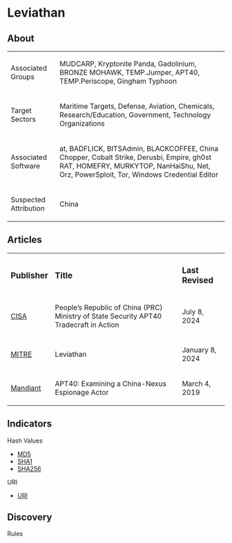 # Leviathan

## About
<table>
  <tr>
    <td>
      <p>Associated Groups</p>
    </td>
    <td>
      <p>MUDCARP, Kryptonite Panda, Gadolinium, BRONZE MOHAWK, TEMP.Jumper, APT40, TEMP.Periscope, Gingham Typhoon</p>
    </td>
  </tr>
  <tr>
    <td>
      <p>Target Sectors</p>
    </td>
    <td>
      <p>Maritime Targets, Defense, Aviation, Chemicals, Research/Education, Government, Technology Organizations</p>
    </td>
  </tr>
  <tr>
    <td>
      <p>Associated Software</p>
    </td>
    <td>
      <p>at, BADFLICK, BITSAdmin, BLACKCOFFEE, China Chopper, Cobalt Strike, Derusbi, Empire, gh0st RAT, HOMEFRY, MURKYTOP, NanHaiShu, Net, Orz, PowerSploit, Tor, Windows Credential Editor</p>
    </td>
  </tr>
  <tr>
    <td>
      <p>Suspected Attribution</p>
    </td>
    <td>
      <p>China</p>
    </td>
  </tr>
</table>

## Articles
<table>
  <tr>
    <td>
      <h3>Publisher</h3>
    </td>
    <td>
      <h3>Title</h3>
    </td>
    <td>
      <h3>Last Revised</h3>
    </td>
  </tr>
  <tr>
    <td>
      <a href="https://www.cisa.gov/news-events/cybersecurity-advisories/aa24-190a">CISA</a>
    </td>
    <td>
      <p>People’s Republic of China (PRC) Ministry of State Security APT40 Tradecraft in Action</p>
    </td>
    <td>
      <p>July 8, 2024</p>
    </td>
  </tr>
  <tr>
    <td>
      <a href="https://attack.mitre.org/groups/G0065/">MITRE</a>
    </td>
    <td>
      <p>Leviathan</p>
    </td>
    <td>
      <p>January 8, 2024</p>
    </td>
  </tr>
  <tr>
    <td>
      <a href="https://cloud.google.com/blog/topics/threat-intelligence/apt40-examining-a-china-nexus-espionage-actor/">Mandiant</a>
    </td>
    <td>
      <p>APT40: Examining a China-Nexus Espionage Actor</p>
    </td>
    <td>
      <p>March 4, 2019</p>
    </td>
  </tr>
</table>



## Indicators
Hash Values
- <a href="https://github.com/PudgyDragon/IOCs/blob/main/All/APT40/samples.md5">MD5</a>
- <a href="https://github.com/PudgyDragon/IOCs/blob/main/All/APT40/samples.sha1">SHA1</a>
- <a href="https://github.com/PudgyDragon/IOCs/blob/main/All/APT40/samples.sha256">SHA256</a>

URI
- <a href="https://github.com/PudgyDragon/IOCs/blob/main/All/APT40/uri.txt">URI</a>

## Discovery
Rules
